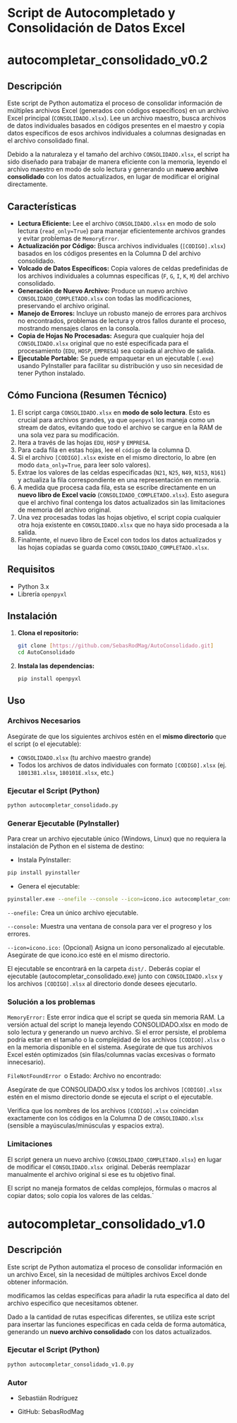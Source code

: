 # Script de Autocompletado y Consolidación de Datos Excel
# autocompletar_consolidado_v0.2
## Descripción

Este script de Python automatiza el proceso de consolidar información de múltiples archivos Excel (generados con códigos específicos) en un archivo Excel principal (`CONSOLIDADO.xlsx`). Lee un archivo maestro, busca archivos de datos individuales basados en códigos presentes en el maestro y copia datos específicos de esos archivos individuales a columnas designadas en el archivo consolidado final.

Debido a la naturaleza y el tamaño del archivo `CONSOLIDADO.xlsx`, el script ha sido diseñado para trabajar de manera eficiente con la memoria, leyendo el archivo maestro en modo de solo lectura y generando un **nuevo archivo consolidado** con los datos actualizados, en lugar de modificar el original directamente.

## Características

* **Lectura Eficiente:** Lee el archivo `CONSOLIDADO.xlsx` en modo de solo lectura (`read_only=True`) para manejar eficientemente archivos grandes y evitar problemas de `MemoryError`.
* **Actualización por Código:** Busca archivos individuales (`[CODIGO].xlsx`) basados en los códigos presentes en la Columna D del archivo consolidado.
* **Volcado de Datos Específicos:** Copia valores de celdas predefinidas de los archivos individuales a columnas específicas (`F`, `G`, `I`, `K`, `M`) del archivo consolidado.
* **Generación de Nuevo Archivo:** Produce un nuevo archivo `CONSOLIDADO_COMPLETADO.xlsx` con todas las modificaciones, preservando el archivo original.
* **Manejo de Errores:** Incluye un robusto manejo de errores para archivos no encontrados, problemas de lectura y otros fallos durante el proceso, mostrando mensajes claros en la consola.
* **Copia de Hojas No Procesadas:** Asegura que cualquier hoja del `CONSOLIDADO.xlsx` original que no esté especificada para el procesamiento (`EDU`, `HOSP`, `EMPRESA`) sea copiada al archivo de salida.
* **Ejecutable Portable:** Se puede empaquetar en un ejecutable (`.exe`) usando PyInstaller para facilitar su distribución y uso sin necesidad de tener Python instalado.

## Cómo Funciona (Resumen Técnico)

1.  El script carga `CONSOLIDADO.xlsx` en **modo de solo lectura**. Esto es crucial para archivos grandes, ya que `openpyxl` los maneja como un stream de datos, evitando que todo el archivo se cargue en la RAM de una sola vez para su modificación.
2.  Itera a través de las hojas `EDU`, `HOSP` y `EMPRESA`.
3.  Para cada fila en estas hojas, lee el `código` de la columna D.
4.  Si el archivo `[CODIGO].xlsx` existe en el mismo directorio, lo abre (en modo `data_only=True`, para leer solo valores).
5.  Extrae los valores de las celdas especificadas (`N21`, `N25`, `N49`, `N153`, `N161`) y actualiza la fila correspondiente en una representación en memoria.
6.  A medida que procesa cada fila, esta se escribe directamente en un **nuevo libro de Excel vacío** (`CONSOLIDADO_COMPLETADO.xlsx`). Esto asegura que el archivo final contenga los datos actualizados sin las limitaciones de memoria del archivo original.
7.  Una vez procesadas todas las hojas objetivo, el script copia cualquier otra hoja existente en `CONSOLIDADO.xlsx` que no haya sido procesada a la salida.
8.  Finalmente, el nuevo libro de Excel con todos los datos actualizados y las hojas copiadas se guarda como `CONSOLIDADO_COMPLETADO.xlsx`.

## Requisitos

* Python 3.x
* Librería `openpyxl`

## Instalación

1.  **Clona el repositorio:**
    ```bash
    git clone [https://github.com/SebasRodMag/AutoConsolidado.git]
    cd AutoConsolidado
    ```
2.  **Instala las dependencias:**
    ```bash
    pip install openpyxl
    ```

## Uso

### Archivos Necesarios

Asegúrate de que los siguientes archivos estén en el **mismo directorio** que el script (o el ejecutable):

* `CONSOLIDADO.xlsx` (tu archivo maestro grande)
* Todos los archivos de datos individuales con formato `[CODIGO].xlsx` (ej. `1801381.xlsx`, `180101E.xlsx`, etc.)

### Ejecutar el Script (Python)

```bash
python autocompletar_consolidado.py
```

### Generar Ejecutable (PyInstaller)

Para crear un archivo ejecutable único (Windows, Linux) que no requiera la instalación de Python en el sistema de destino:

* Instala PyInstaller: 
```bash
pip install pyinstaller
```
* Genera el ejecutable: 
```bash
pyinstaller.exe --onefile --console --icon=icono.ico autocompletar_consolidado.py`
```

``--onefile:`` Crea un único archivo ejecutable.

``--console:`` Muestra una ventana de consola para ver el progreso y los errores.

``--icon=icono.ico:`` (Opcional) Asigna un icono personalizado al ejecutable. Asegúrate de que icono.ico esté en el mismo directorio.

El ejecutable se encontrará en la carpeta ``dist/.`` Deberás copiar el ejecutable (autocompletar_consolidado.exe) junto con ``CONSOLIDADO.xlsx`` y los archivos ``[CODIGO].xlsx`` al directorio donde desees ejecutarlo.

### Solución a los problemas
``MemoryError:`` Este error indica que el script se queda sin memoria RAM. La versión actual del script lo maneja leyendo CONSOLIDADO.xlsx en modo de solo lectura y generando un nuevo archivo. Si el error persiste, el problema podría estar en el tamaño o la complejidad de los archivos ``[CODIGO].xlsx`` o en la memoria disponible en el sistema. Asegúrate de que tus archivos Excel estén optimizados (sin filas/columnas vacías excesivas o formato innecesario).

``FileNotFoundError ``o Estado: Archivo no encontrado:

Asegúrate de que CONSOLIDADO.xlsx y todos los archivos ``[CODIGO].xlsx`` estén en el mismo directorio donde se ejecuta el script o el ejecutable.

Verifica que los nombres de los archivos ``[CODIGO].xlsx`` coincidan exactamente con los códigos en la Columna D de ``CONSOLIDADO.xlsx`` (sensible a mayúsculas/minúsculas y espacios extra).

### Limitaciones
El script genera un nuevo archivo (``CONSOLIDADO_COMPLETADO.xlsx``) en lugar de modificar el ``CONSOLIDADO.xlsx ``original. Deberás reemplazar manualmente el archivo original si ese es tu objetivo final.

El script no maneja formatos de celdas complejos, fórmulas o macros al copiar datos; solo copia los valores de las celdas.`

# autocompletar_consolidado_v1.0
## Descripción

Este script de Python automatiza el proceso de consolidar información en un archivo Excel, sin la necesidad de múltiples archivos Excel donde obtener información.

modificamos las celdas especificas para añadir la ruta especifica al dato del archivo especifico que necesitamos obtener.

Dado a la cantidad de rutas especificas diferentes, se utiliza este script para insertar las funciones especificas en cada celda de forma automática, generando un **nuevo archivo consolidado** con los datos actualizados.

### Ejecutar el Script (Python)

```bash
python autocompletar_consolidado_v1.0.py
```

### Autor
* Sebastián Rodríguez

* GitHub: SebasRodMag